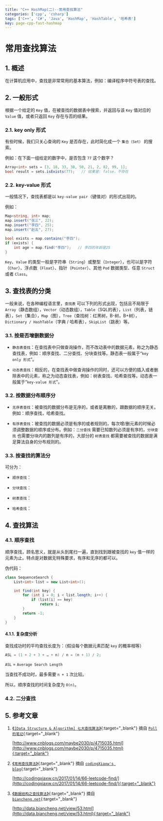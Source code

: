 ```yaml
---
title: "C++ HashMap(二)--常用查找算法"
categories: ['cpp', 'csharp']
tags: ['C++', 'C#', 'Java', 'HashMap', 'HashTable', '哈希表']
key: page-cpp-fast-hashmap
---
```


# 常用查找算法

## 1. 概述

在计算机应用中，查找是非常常用的基本算法，例如：编译程序中符号表的查找。

## 2. 一般形式

根据一个给定的 `Key` 值，在被查找的数据表中搜索，并返回与该 `Key` 值对应的 `Value` 值，或者只返回 `Key` 存在与否的结果。

### 2.1. key only 形式

有些时候，我们只关心查询的 `Key` 是否存在，此时简化成一个 `集合（Set）` 的搜索。

例如：在下面一组给定的数字中，是否包含 `77` 这个数字？

```csharp
Array<int> sets = [3, 18, 33, 38, 50, 21, 2, 82, 99, 1];
bool result = sets.isExists(77);   // 结果是: false，不存在
```

### 2.2. key-value 形式

一般情况下，查找表都是以 `key-value pair`（键值对）的形式出现的。

例如：

```csharp
Map<string, int> map;
map.insert("张三", 22);
map.insert("李四", 25);
map.insert("赵五", 27);

bool exists = map.contains("李四");
if (exists) {
    int age = map.find("李四");   // 李四的年龄是25
}
```

`Key`、`Value` 的类型一般是字符串（`String`）或整型（`Integer`），也可以是字符（`Char`）、浮点数（`Float`）、指针（`Pointer`）、其他 `Pod` 数据类型、任意 `Struct` 或者 `Class`。

## 3. 查找表的分类

一般来说，在各种编程语言里，`查找表` 可以下列的形式出现，包括且不局限于 `Array`（静态数组），`Vector`（动态数组），`Table`（SQL的表），`List`（列表，链表），`Set`（集合），`Map`（图），`Tree`（查找树：红黑树，B-树，B+树），`Dictionary / HashTable`（字典 / 哈希表），`SkipList`（跳表）等。

### 3.1. 按是否增删数据分

* `静态表查找`：在查找表中只做查询操作，而不改动表中的数据元素，称之为静态查找表，例如：顺序查找、二分查找、分块查找等。静态表一般属于“`key only 形式`”。

* `动态表查找`：相反的，在查找表中做查询操作的同时，还可以方便的插入或者删除表中的元素，称之为动态查找表，例如：树表查找、哈希查找等。动态表一般属于“`key-value 形式`”。

### 3.2. 按数据分布顺序分

* `无序表查找`：被查找的数据分布是无序的，或者是离散的，跟数据的顺序无关。例如：顺序查找，哈希查找。

* `有序表查找`：被查找的数据必须是有序的或者规则的，每次增/删元素的时候必须调整数据的顺序或分布。例如：`二分查找` 需要已知数列必须是有序的，`分块查找` 也需要分块内的数列是有序的，大部分的 `树表查找` 都需要被查找的数据是满足算法自身的分布规则的。

### 3.3. 按查找的算法分

可分为：

* `顺序查找`：

* `分块查找`：

* `树表查找`：

* `哈希查找`：

## 4. 查找算法

### 4.1. 顺序查找

顺序查找，顾名思义，就是从头到尾扫一遍，直到找到跟被查找的 `key` 值一样的元素为止。特点是对数据无特殊要求，有序和无序的都可以。

伪代码：

```csharp
class SequenceSearch {
    List<int> list = new List<int>();

    int find(int key) {
        for (int i = 0; i < list.length; i++) {
            if (list[i] == key)
                return i;
        }
        return -1;
    }
}
```

#### 4.1.1. 复杂度分析

查找成功时的平均查找长度为：（假设每个数据元素匹配 `key` 的概率相等）

```csharp
ASL = (1 + 2 + 3 + … + n) / n = (n + 1) / 2;
```

`ASL` = `Average Search Length`

当查找不成功时，最多需要 `n + 1` 次比较。

所以，顺序查找的时间复杂度为 `O(n)`。

### 4.2. 二分查找



## 5. 参考文章

1. [《`[Data Structure & Algorithm] 七大查找算法`》](http://www.cnblogs.com/maybe2030/p/4715035.html){:target="_blank"} 摘自 [`Poll的笔记`](http://www.cnblogs.com/maybe2030){:target="_blank"}

    [http://www.cnblogs.com/maybe2030/p/4715035.html](http://www.cnblogs.com/maybe2030/p/4715035.html){:target="_blank"}

2. [《`常用查找算法`》](http://codingxiaxw.cn/2017/01/14/66-leetcode-find/){:target="_blank"} 摘自 [`codingXiaxw's blog`](http://codingxiaxw.cn){:target="_blank"}

    [http://codingxiaxw.cn/2017/01/14/66-leetcode-find/](http://codingxiaxw.cn/2017/01/14/66-leetcode-find/){:target="_blank"}

3. [《`数据结构之查找算法`》](http://data.biancheng.net/view/53.html){:target="_blank"} 摘自 [`biancheng.net`](http://data.biancheng.net){:target="_blank"}

    [http://data.biancheng.net/view/53.html](http://data.biancheng.net/view/53.html){:target="_blank"}
